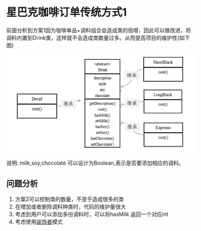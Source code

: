 # 星巴克咖啡订单传统方式1

前面分析到方案1因为咖啡单品+调料组合会造成类的倍增，因此可以做改进，将调料内置到Drink类，这样就不会造成类数量过多。从而提高项目的维护性(如下图) \
![img.png](../../../../resources/picture/img24.png) \
说明: milk,soy,chocolate 可以设计为Boolean,表示是否要添加相应的调料。

## 问题分析

1) 方案2可以控制类的数量，不至于造成很多的类
2) 在增加或者删除调料种类时，代码的维护量很大
3) 考虑到用户可以添加多份调料时，可以将hasMilk 返回一个对应int
4) 考虑使用[装饰者](../装饰者模式.md)模式